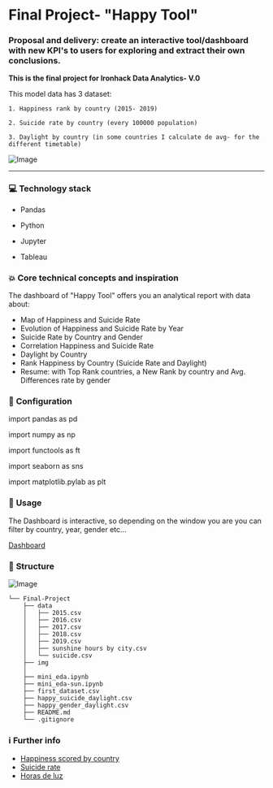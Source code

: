 # Final Project- "Happy Tool"



### Proposal and delivery: create an interactive tool/dashboard with new KPI's to users for exploring and extract their own conclusions.

**This is the final project for Ironhack Data Analytics- V.0**

This model data has 3 dataset:

    1. Happiness rank by country (2015- 2019)
    
    2. Suicide rate by country (every 100000 population)
    
    3. Daylight by country (in some countries I calculate de avg- for the different timetable)

   ![Image](emoticon-cara-sonriente-graffiti-rociado-aislado-sobre-fondo-blanco-ilustracion-vectorial_36380-425.webp)

---

### :computer: **Technology stack**
- Pandas

- Python

- Jupyter

- Tableau

### :boom: **Core technical concepts and inspiration**
The dashboard of "Happy Tool" offers you an analytical report with data about:

- Map of Happiness and Suicide Rate
- Evolution of Happiness and Suicide Rate by Year
- Suicide Rate by Country and Gender
- Correlation Happiness and Suicide Rate
- Daylight by Country
- Rank Happiness by Country (Suicide Rate and Daylight)
- Resume: with Top Rank countries, a New Rank by country and Avg. Differences rate by gender


### :wrench: **Configuration**

import pandas as pd

import numpy as np

import functools as ft

import seaborn as sns

import matplotlib.pylab as plt

### :see_no_evil: **Usage**

The Dashboard is interactive, so depending on the window you are you can filter by country, year, gender etc...

[Dashboard](https://public.tableau.com/app/profile/halima8505/viz/HappyToolPresentation/HappyTool?publish=yes)



### :file_folder: **Structure**


![Image](architecture)


```
└── Final-Project
    ├── data
    │   ├── 2015.csv
    │   ├── 2016.csv
    │   ├── 2017.csv
    │   ├── 2018.csv
    │   ├── 2019.csv
    │   ├── sunshine hours by city.csv
    │   └── suicide.csv
    ├── img
    │
    ├── mini_eda.ipynb
    ├── mini_eda-sun.ipynb
    ├── first_dataset.csv
    ├── happy_suicide_daylight.csv
    ├── happy_gender_daylight.csv
    ├── README.md
    └── .gitignore
``` 

### :information_source: **Further info**
- [Happiness scored by country](https://www.kaggle.com/datasets/unsdsn/world-happiness)
- [Suicide rate](https://www.who.int/data/gho/data/themes/mental-health/suicide-rates)
- [Horas de luz](https://www.kaggle.com/datasets/prasertk/sunshine-duration-by-city?resource=download)

